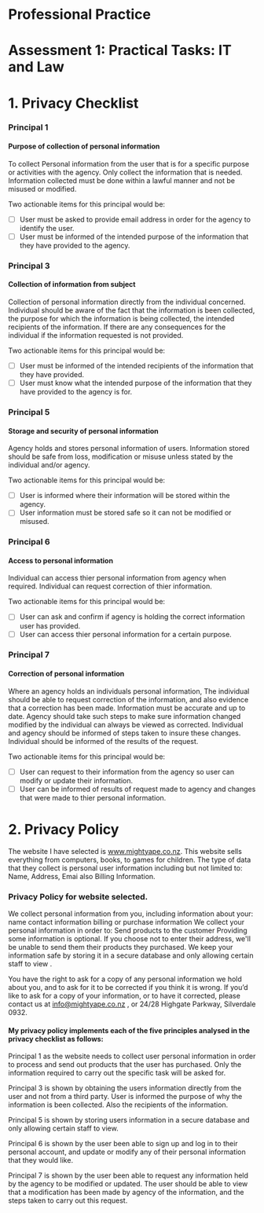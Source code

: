 # Professional Practice

# Assessment 1: Practical Tasks: IT and Law

# 1. Privacy Checklist

### Principal 1

#### Purpose of collection of personal information

To collect Personal information from the user that is for a specific purpose or activities with the agency. Only collect the information that is needed. Information collected must be done within a lawful manner and not be misused or modified.

Two actionable items for this principal would be:
- [ ] User must be asked to provide email address in order for the agency to identify the user.
- [ ] User must be informed of the intended purpose of the information that they have provided to the agency.

<!-- this is getting there, just one more iteration e hoa-->
### Principal 3

#### Collection of information from subject

Collection of personal information directly from the individual concerned. Individual should be aware of the fact that the information is been collected, the purpose for which the information is being collected, the intended recipients of the information. If there are any consequences for the individual if the information requested is not provided.

Two actionable items for this principal would be:
- [ ] User must be informed of the intended recipients of the information that they have provided.
- [ ] User must know what the intended purpose of the information that they have provided to the agency is for.

### Principal 5

#### Storage and security of personal information

Agency holds and stores personal information of users. Information stored should be safe from loss, modification or misuse unless stated by the individual and/or agency.

Two actionable items for this principal would be:
- [ ] User is informed where their information will be stored within the agency.
- [ ] User information must be stored safe so it can not be modified or misused.

### Principal 6

#### Access to personal information

Individual can access thier personal information from agency when required. Individual can request correction of thier information.

Two actionable items for this principal would be:
- [ ] User can ask and confirm if agency is holding the correct information user has provided.
- [ ] User can access thier personal information for a certain purpose.

### Principal 7

#### Correction of personal information

Where an agency holds an individuals personal information, The individual should be able to request correction of the information, and also evidence that a correction has been made. Information must be accurate and up to date. Agency should take such steps to make sure information changed modified by the individual can always be viewed as corrected. Individual and agency should be informed of steps taken to insure these changes. Individual should be informed of the results of the request.

Two actionable items for this principal would be:
- [ ] User can request to their information from the agency so user can modify or update their information.
- [ ] User can be informed of results of request made to agency and changes that were made to thier personal information.

# 2. Privacy Policy

The website I have selected is www.mightyape.co.nz. This website sells everything from computers, books, to games for children. The type of data that they collect is personal user information including but not limited to: Name, Address, Emai also Billing Information.

### Privacy Policy for website selected. 

We collect personal information from you, including information about your:
name
contact information
billing or purchase information
We collect your personal information in order to:
Send products to the customer
Providing some information is optional. If you choose not to enter their address, we'll be unable to send them their products they purchased.
We keep your information safe by storing it in a secure database and only allowing certain staff to view .

You have the right to ask for a copy of any personal information we hold about you, and to ask for it to be corrected if you think it is wrong. If you’d like to ask for a copy of your information, or to have it corrected, please contact us at info@mightyape.co.nz , or 24/28 Highgate Parkway, Silverdale 0932.

#### My privacy policy implements each of the five principles analysed in the privacy checklist as follows:

Principal 1 as the website needs to collect user personal information in order to process and send out products that the user has purchased. Only the information required to carry out the specific task will be asked for.

Principal 3 is shown by obtaining the users information directly from the user and not from a third party. User is informed the purpose of why the information is been collected. Also the recipients of the information.

Principal 5 is shown by storing users information in a secure database and only allowing certain staff to view.

Principal 6 is shown by the user been able to sign up and log in to their personal account, and update or modify any of their personal information that they would like.

Principal 7 is shown by the user been able to request any information held by the agency to be modified or updated. The user should be able to view that a modification has been made by agency of the information, and the steps taken to carry out this request.
